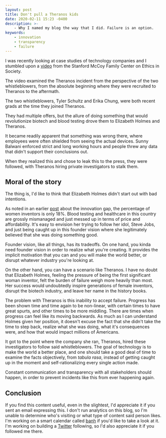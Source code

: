```yaml
---
layout: post
title: Don't pull a Theranos kids
date: 2020-02-11 15:23 -0400
description: >-
    - Why I named my blog the way that I did. Failure is an option.
keywords:
    - innovation
    - transparency
    - failure
---
```


I was recently looking at case studies of technology companies and I stumbled upon a [video](https://www.youtube.com/watch?time_continue=5146&v=YJx-cU9CKLI&feature=emb_logo) from the Stanford McCoy Family Center on Ethics in Society.

The video examined the Theranos incident from the perspective of the two whistleblowers, from the absolute beginning where they were recruited to Theranos to the aftermath.

The two whistleblowers, Tyler Schultz and Erika Chung, were both recent grads at the time they joined Theranos.

They had multiple offers, but the allure of doing something that would revolutionize biotech and blood testing drove them to Elizabeth Holmes and Theranos.

It became readily apparent that something was wrong there, where employees were often shielded from seeing the actual devices. Sunny Balwani enforced strict and long working hours and people threw any data that didn't support their conclusions out.

When they realized this and chose to leak this to the press, they were followed, with Theranos hiring private investigators to stalk them.

## Moral of the story

The thing is, I'd like to think that Elizabeth Holmes didn't start out with bad intentions.

As noted in an earlier [post](https://unintendedcon.github.io/articles/2020-02-08-flattening-the-innovation-opportunity-gap) about the innovation gap, the percentage of women inventors is only 18%. Blood testing and healthcare in this country are grossly mismanaged and just messed up in terms of price and affordability. It's easy to envision her trying to follow her idol, Steve Jobs, and just being caught up in this founder vision where she legitimately believed that she was doing something good.

Founder vision, like all things, has its tradeoffs. On one hand, you kinda need founder vision in order to realize what you're creating. It provides the implicit motivation that you can and you will make the world better, or disrupt whatever industry you're looking at.

On the other hand, you can have a scenario like Theranos. I have no doubt that Elizabeth Holmes, feeling the pressure of being the first significant woman inventor, felt the burden of failure weigh more heavily than most. Her success would undoubtedly inspire generations of female inventors, disrupt the biotech industry, and leave her name in the history books.

The problem with Theranos is this inability to accept failure. Progress has been shown time and time again to be non-linear, with certain times to have great spurts, and other times to be more middling. There are times when progress can feel like its moving backwards. As much as I can understand Holmes given her position, it doesn't excuse the fact that she didn't take the time to step back, realize what she was doing, what it's consequences were, and how that would impact millions of Americans.

It got to the point where the company she ran, Theranos, hired these investigators to follow said whistleblowers. The goal of technology is to make the world a better place, and one should take a good deal of time to examine the facts objectively, from *tabula rasa*, instead of getting caught up in the moment and self-rationalizing every single action made.

Constant communication and transparency with all stakeholders should happen, in order to prevent incidents like this from ever happening again.

## Conclusion

If you find this content useful, even in the slightest, I'd appreciate it if you sent an email expressing this. I don't run analytics on this blog, so I'm unable to determine who's visiting or what type of content said person likes. I'm working on a smart calendar called [banh](https://banh.app) if you'd like to take a look at it. I'm working on building a [Twitter](https://twitter.com/suchcaptcha) following, so I'd also appreciate it if you followed me there.


